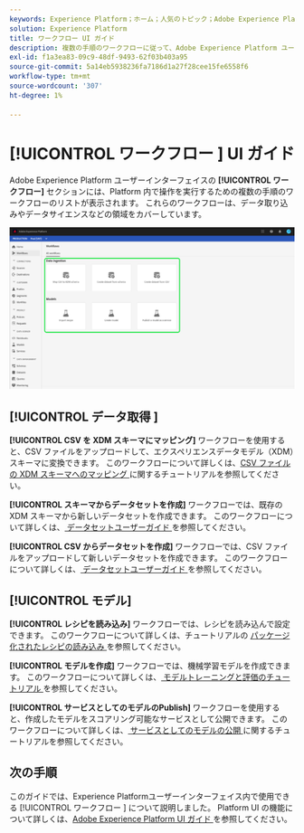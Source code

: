 ```yaml
---
keywords: Experience Platform；ホーム；人気のトピック；Adobe Experience Platform；ユーザーガイド；ui ガイド；ワークフロー ui ガイド；ワークフロー；ワークフローユーザーガイド；
solution: Experience Platform
title: ワークフロー UI ガイド
description: 複数の手順のワークフローに従って、Adobe Experience Platform ユーザーインターフェイス内で一般的な操作を実行する方法を説明します。
exl-id: f1a3ea83-09c9-48df-9493-62f03b403a95
source-git-commit: 5a14eb5938236fa7186d1a27f28cee15fe6558f6
workflow-type: tm+mt
source-wordcount: '307'
ht-degree: 1%

---
```


# [!UICONTROL  ワークフロー ] UI ガイド

Adobe Experience Platform ユーザーインターフェイスの **[!UICONTROL ワークフロー]** セクションには、Platform 内で操作を実行するための複数の手順のワークフローのリストが表示されます。 これらのワークフローは、データ取り込みやデータサイエンスなどの領域をカバーしています。

![ ワークフロー ](./images/workflows/workflows.png)

## [!UICONTROL  データ取得 ]

**[!UICONTROL CSV を XDM スキーマにマッピング]** ワークフローを使用すると、CSV ファイルをアップロードして、エクスペリエンスデータモデル（XDM）スキーマに変換できます。 このワークフローについて詳しくは、[CSV ファイルの XDM スキーマへのマッピング ](../ingestion/tutorials/map-csv/overview.md) に関するチュートリアルを参照してください。

**[!UICONTROL スキーマからデータセットを作成]** ワークフローでは、既存の XDM スキーマから新しいデータセットを作成できます。 このワークフローについて詳しくは、[ データセットユーザーガイド ](../catalog/datasets/user-guide.md#schema) を参照してください。

**[!UICONTROL CSV からデータセットを作成]** ワークフローでは、CSV ファイルをアップロードして新しいデータセットを作成できます。 このワークフローについて詳しくは、[ データセットユーザーガイド ](../catalog/datasets/user-guide.md#csv) を参照してください。

## [!UICONTROL モデル]

**[!UICONTROL レシピを読み込み]** ワークフローでは、レシピを読み込んで設定できます。 このワークフローについて詳しくは、チュートリアルの [ パッケージ化されたレシピの読み込み ](../data-science-workspace/models-recipes/import-packaged-recipe-ui.md) を参照してください。

**[!UICONTROL モデルを作成]** ワークフローでは、機械学習モデルを作成できます。 このワークフローについて詳しくは、[ モデルトレーニングと評価のチュートリアル ](../data-science-workspace/models-recipes/train-evaluate-model-ui.md) を参照してください。

**[!UICONTROL サービスとしてのモデルのPublish]** ワークフローを使用すると、作成したモデルをスコアリング可能なサービスとして公開できます。 このワークフローについて詳しくは、[ サービスとしてのモデルの公開 ](../data-science-workspace/models-recipes/publish-model-service-ui.md) に関するチュートリアルを参照してください。

## 次の手順

このガイドでは、Experience Platformユーザーインターフェイス内で使用できる [!UICONTROL  ワークフロー ] について説明しました。 Platform UI の機能について詳しくは、[Adobe Experience Platform UI ガイド ](ui-guide.md) を参照してください。
